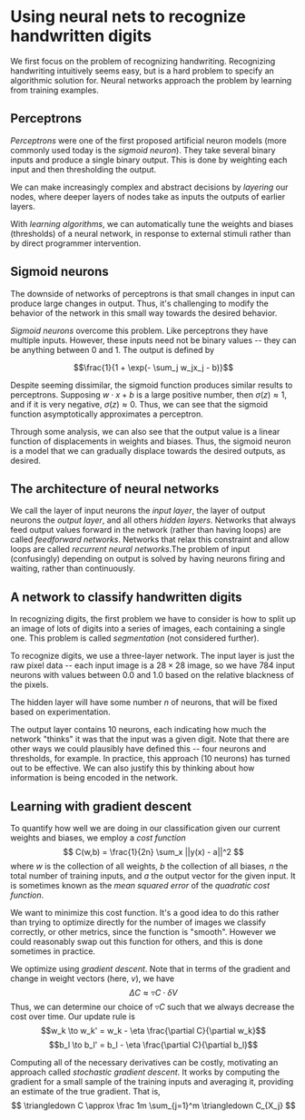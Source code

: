 # Using neural nets to recognize handwritten digits

We first focus on the problem of recognizing handwriting. Recognizing handwriting intuitively seems easy, but is a hard problem to specify an algorithmic solution for. Neural networks approach the problem by learning from training examples.

## Perceptrons

_Perceptrons_ were one of the first proposed artificial neuron models (more commonly used today is the _sigmoid neuron_). They take several binary inputs and produce a single binary output. This is done by weighting each input and then thresholding the output.

We can make increasingly complex and abstract decisions by _layering_ our nodes, where deeper layers of nodes take as inputs the outputs of earlier layers.

With _learning algorithms_, we can automatically tune the weights and biases (thresholds) of a neural network, in response to external stimuli rather than by direct programmer intervention.

## Sigmoid neurons

The downside of networks of perceptrons is that small changes in input can produce large changes in output. Thus, it's challenging to modify the behavior of the network in this small way towards the desired behavior.

_Sigmoid neurons_ overcome this problem. Like perceptrons they have multiple inputs. However, these inputs need not be binary values -- they can be anything between 0 and 1. The output is defined by

$$\frac{1}{1 + \exp(- \sum_j w_jx_j - b)}$$

Despite seeming dissimilar, the sigmoid function produces similar results to perceptrons. Supposing $w \cdot x + b$ is a large positive number, then $\sigma(z) \approx 1$, and if it is very negative, $\sigma(z) \approx 0$. Thus, we can see that the sigmoid function asymptotically approximates a perceptron.

Through some analysis, we can also see that the output value is a linear function of displacements in weights and biases. Thus, the sigmoid neuron is a model that we can gradually displace towards the desired outputs, as desired.

## The architecture of neural networks

We call the layer of input neurons the _input layer_, the layer of output neurons the _output layer_, and all others _hidden layers_. Networks that always feed output values forward in the network (rather than having loops) are called _feedforward networks_. Networks that relax this constraint and allow loops are called _recurrent neural networks_.The problem of input (confusingly) depending on output is solved by having neurons firing and waiting, rather than continuously.

## A network to classify handwritten digits

In recognizing digits, the first problem we have to consider is how to split up an image of lots of digits into a series of images, each containing a single one. This problem is called _segmentation_ (not considered further).

To recognize digits, we use a three-layer network. The input layer is just the raw pixel data -- each input image is a $28 \times 28$ image, so we have $784$ input neurons with values between $0.0$ and $1.0$ based on the relative blackness of the pixels.

The hidden layer will have some number $n$ of neurons, that will be fixed based on experimentation.

The output layer contains $10$ neurons, each indicating how much the network "thinks" it was that the input was a given digit. Note that there are other ways we could plausibly have defined this -- four neurons and thresholds, for example. In practice, this approach (10 neurons) has turned out to be effective. We can also justify this by thinking about how information is being encoded in the network.

## Learning with gradient descent

To quantify how well we are doing in our classification given our current weights and biases, we employ a _cost function_
$$ C(w,b) = \frac{1}{2n} \sum_x ||y(x) - a||^2 $$
where $w$ is the collection of all weights, $b$ the collection of all biases, $n$ the total number of training inputs, and $a$ the output vector for the given input. It is sometimes known as the _mean squared error_ of the _quadratic cost function_.

We want to minimize this cost function. It's a good idea to do this rather than trying to optimize directly for the number of images we classify correctly, or other metrics, since the function is "smooth". However we could reasonably swap out this function for others, and this is done sometimes in practice.

We optimize using _gradient descent_. Note that in terms of the gradient and change in weight vectors (here, $v$), we have
$$ \Delta C \approx \triangledown C \cdot \delta V$$
Thus, we can determine our choice of $\triangledown C$ such that we always decrease the cost over time. Our update rule is
$$w_k \to w_k' = w_k - \eta \frac{\partial C}{\partial w_k}$$
$$b_l \to b_l' = b_l - \eta \frac{\partial C}{\partial b_l}$$

Computing all of the necessary derivatives can be costly, motivating an approach called _stochastic gradient descent_. It works by computing the gradient for a small sample of the training inputs and averaging it, providing an estimate of the true gradient. That is,
$$ \triangledown C \approx \frac 1m \sum_{j=1}^m \triangledown C_{X_j} $$
